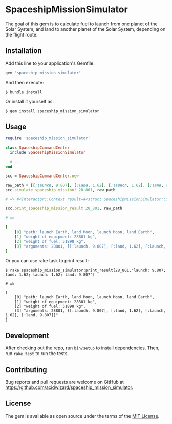 # SpaceshipMissionSimulator

The goal of this gem is to calculate fuel to launch from one planet of the Solar System, and land to another planet of the Solar System, depending on the flight route.

## Installation

Add this line to your application's Gemfile:

```ruby
gem 'spaceship_mission_simulator'
```

And then execute:

    $ bundle install

Or install it yourself as:

    $ gem install spaceship_mission_simulator

## Usage

```ruby
require 'spaceship_mission_simulator'

class SpaceshipCommandCenter
  include SpaceshipMissionSimulator

  # ...
end

scc = SpaceshipCommandCenter.new

raw_path = [[:launch, 9.807], [:land, 1.62], [:launch, 1.62], [:land, 9.807]]
scc.simulate_spaceship_mission! 28_801, raw_path

# => #<Interactor::Context result=#<struct SpaceshipMissionSimulator::SimulationResult initial_weight=28801, total_fuel_weight=51898, path=#<struct SpaceshipMissionSimulator::Path raw_data=[[:launch, 9.807], [:land, 1.62], [:launch, 1.62], [:land, 9.807]], events=[#<struct SpaceshipMissionSimulator::Event state=:launch, planet=#<struct SpaceshipMissionSimulator::Planet gravity=9.807, key=:earth, name="Earth">, reserved_fuel_weight=18910, fuel_weight=32988>, #<struct SpaceshipMissionSimulator::Event state=:land, planet=#<struct SpaceshipMissionSimulator::Planet gravity=1.62, key=:moon, name="Moon">, reserved_fuel_weight=16448, fuel_weight=2462>, #<struct SpaceshipMissionSimulator::Event state=:launch, planet=#<struct SpaceshipMissionSimulator::Planet gravity=1.62, key=:moon, name="Moon">, reserved_fuel_weight=13447, fuel_weight=3001>, #<struct SpaceshipMissionSimulator::Event state=:land, planet=#<struct SpaceshipMissionSimulator::Planet gravity=9.807, key=:earth, name="Earth">, reserved_fuel_weight=0, fuel_weight=13447>]>>>

scc.print_spaceship_mission_result 28_801, raw_path

# =>

[
    [0] "path: launch Earth, land Moon, launch Moon, land Earth",
    [1] "weight of equipment: 28801 kg",
    [2] "weight of fuel: 51898 kg",
    [3] "arguments: 28801, [[:launch, 9.807], [:land, 1.62], [:launch, 1.62], [:land, 9.807]]"
]
```

Or you can use rake task to print result:

    $ rake spaceship_mission_simulator:print_result[28_801,'launch: 9.807; land: 1.62; launch: 1.62; land: 9.807']

```
# =>

[
    [0] "path: launch Earth, land Moon, launch Moon, land Earth",
    [1] "weight of equipment: 28801 kg",
    [2] "weight of fuel: 51898 kg",
    [3] "arguments: 28801, [[:launch, 9.807], [:land, 1.62], [:launch, 1.62], [:land, 9.807]]"
]
```

## Development

After checking out the repo, run `bin/setup` to install dependencies. Then, run `rake test` to run the tests.

## Contributing

Bug reports and pull requests are welcome on GitHub at https://github.com/acidwizard/spaceship_mission_simulator.


## License

The gem is available as open source under the terms of the [MIT License](https://opensource.org/licenses/MIT).
